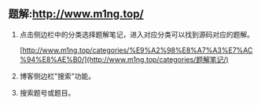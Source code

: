 ## 题解:http://www.m1ng.top/

1. 点击侧边栏中的分类选择题解笔记，进入对应分类可以找到源码对应的题解。

    [http://www.m1ng.top/categories/%E9%A2%98%E8%A7%A3%E7%AC%94%E8%AE%B0/](http://www.m1ng.top/categories/题解笔记/) 

2. 博客侧边栏"搜索"功能。
3. 搜索题号或题目。